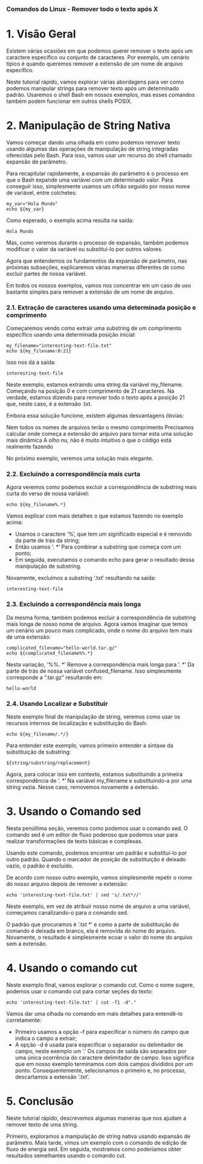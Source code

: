 ### Comandos do Linux - Remover todo o texto após X

# 1. Visão Geral
Existem várias ocasiões em que podemos querer remover o texto após um caractere específico ou conjunto de caracteres. Por exemplo, um cenário típico é quando queremos remover a extensão de um nome de arquivo específico.

Neste tutorial rápido, vamos explorar várias abordagens para ver como podemos manipular strings para remover texto após um determinado padrão. Usaremos o shell Bash em nossos exemplos, mas esses comandos também podem funcionar em outros shells POSIX.

# 2. Manipulação de String Nativa
Vamos começar dando uma olhada em como podemos remover texto usando algumas das operações de manipulação de string integradas oferecidas pelo Bash. Para isso, vamos usar um recurso do shell chamado expansão de parâmetro.

Para recapitular rapidamente, a expansão do parâmetro é o processo em que o Bash expande uma variável com um determinado valor. Para conseguir isso, simplesmente usamos um cifrão seguido por nosso nome de variável, entre colchetes:

```
my_var="Hola Mundo"
echo ${my_var}
```

Como esperado, o exemplo acima resulta na saída:

```
Hola Mundo
```

Mas, como veremos durante o processo de expansão, também podemos modificar o valor da variável ou substituí-lo por outros valores.

Agora que entendemos os fundamentos da expansão de parâmetro, nas próximas subseções, explicaremos várias maneiras diferentes de como excluir partes de nossa variável.

Em todos os nossos exemplos, vamos nos concentrar em um caso de uso bastante simples para remover a extensão de um nome de arquivo.

### 2.1. Extração de caracteres usando uma determinada posição e comprimento
Começaremos vendo como extrair uma substring de um comprimento específico usando uma determinada posição inicial:

```
my_filename="interesting-text-file.txt"
echo ${my_filename:0:21}
```

Isso nos dá a saída:

```
interesting-text-file
```

Neste exemplo, estamos extraindo uma string da variável my_filename. Começando na posição 0 e com comprimento de 21 caracteres. Na verdade, estamos dizendo para remover todo o texto após a posição 21 que, neste caso, é a extensão .txt.

Embora essa solução funcione, existem algumas desvantagens óbvias:

Nem todos os nomes de arquivos terão o mesmo comprimento
Precisamos calcular onde começa a extensão do arquivo para tornar esta uma solução mais dinâmica
A olho nu, não é muito intuitivo o que o código está realmente fazendo

No próximo exemplo, veremos uma solução mais elegante.

### 2.2. Excluindo a correspondência mais curta
Agora veremos como podemos excluir a correspondência de substring mais curta do verso de nossa variável:

```
echo ${my_filename%.*}
```

Vamos explicar com mais detalhes o que estamos fazendo no exemplo acima:

- Usamos o caractere ‘%’, que tem um significado especial e é removido da parte de trás da string;
- Então usamos ‘. *’ Para combinar a substring que começa com um ponto;
- Em seguida, executamos o comando echo para gerar o resultado dessa manipulação de substring.

Novamente, excluímos a substring ‘.txt’ resultando na saída:

```
interesting-text-file
```

### 2.3. Excluindo a correspondência mais longa
Da mesma forma, também podemos excluir a correspondência de substring mais longa de nosso nome de arquivo. Agora vamos imaginar que temos um cenário um pouco mais complicado, onde o nome do arquivo tem mais de uma extensão:

``` 
complicated_filename="hello-world.tar.gz"
echo ${complicated_filename%%.*}
```

Nesta variação, ‘%%. *’ Remove a correspondência mais longa para ‘. *’ Da parte de trás de nossa variável confused_filename. Isso simplesmente corresponde a “.tar.gz” resultando em:

```
hello-world
```

### 2.4. Usando Localizar e Substituir
Neste exemplo final de manipulação de string, veremos como usar os recursos internos de localização e substituição do Bash:

```
echo ${my_filename/.*/}
```

Para entender este exemplo, vamos primeiro entender a sintaxe da substituição de substring:

```
${string/substring/replacement}
```

Agora, para colocar isso em contexto, estamos substituindo a primeira correspondência de ‘. *’ Na variável my_filename e substituindo-a por uma string vazia. Nesse caso, removemos novamente a extensão.

# 3. Usando o Comando sed
Nesta penúltima seção, veremos como podemos usar o comando sed. O comando sed é um editor de fluxo poderoso que podemos usar para realizar transformações de texto básicas e complexas.

Usando este comando, podemos encontrar um padrão e substituí-lo por outro padrão. Quando o marcador de posição de substituição é deixado vazio, o padrão é excluído.

De acordo com nosso outro exemplo, vamos simplesmente repetir o nome do nosso arquivo depois de remover a extensão:

```
echo 'interesting-text-file.txt' | sed 's/.txt*//'
```

Neste exemplo, em vez de atribuir nosso nome de arquivo a uma variável, começamos canalizando-o para o comando sed.

O padrão que procuramos é ‘.txt *’ e como a parte de substituição do comando é deixada em branco, ela é removida do nome do arquivo. Novamente, o resultado é simplesmente ecoar o valor do nome do arquivo sem a extensão.

# 4. Usando o comando cut
Neste exemplo final, vamos explorar o comando cut. Como o nome sugere, podemos usar o comando cut para cortar seções do texto:

```
echo 'interesting-text-file.txt' | cut -f1 -d"."
```

Vamos dar uma olhada no comando em mais detalhes para entendê-lo corretamente:

- Primeiro usamos a opção -f para especificar o número do campo que indica o campo a extrair;
- A opção -d é usada para especificar o separador ou delimitador de campo, neste exemplo um ‘.’
Os campos de saída são separados por uma única ocorrência do caractere delimitador de campo. Isso significa que em nosso exemplo terminamos com dois campos divididos por um ponto. Consequentemente, selecionamos o primeiro e, no processo, descartamos a extensão ‘.txt’.

# 5. Conclusão
Neste tutorial rápido, descrevemos algumas maneiras que nos ajudam a remover texto de uma string.

Primeiro, exploramos a manipulação de string nativa usando expansão de parâmetro. Mais tarde, vimos um exemplo com o comando de edição de fluxo de energia sed. Em seguida, mostramos como poderíamos obter resultados semelhantes usando o comando cut.

